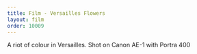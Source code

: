 ```yaml
---
title: Film - Versailles Flowers
layout: film
order: 10009
---
```


A riot of colour in Versailles. Shot on Canon AE-1 with Portra 400
